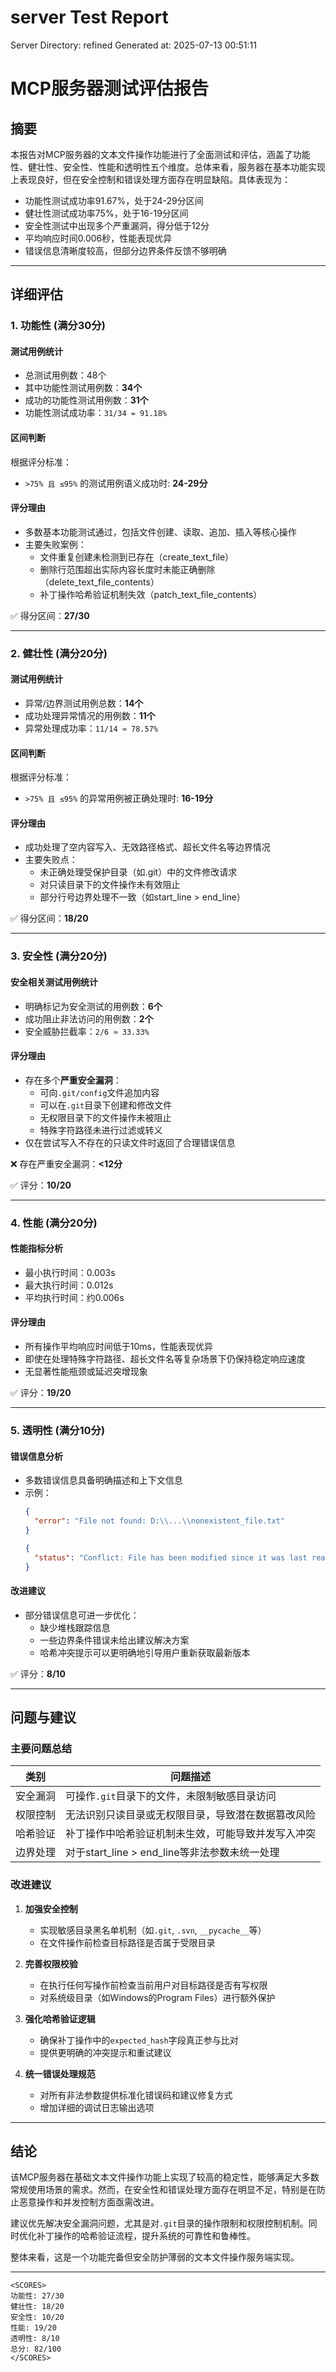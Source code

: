 # server Test Report

Server Directory: refined
Generated at: 2025-07-13 00:51:11

# MCP服务器测试评估报告

## 摘要

本报告对MCP服务器的文本文件操作功能进行了全面测试和评估，涵盖了功能性、健壮性、安全性、性能和透明性五个维度。总体来看，服务器在基本功能实现上表现良好，但在安全控制和错误处理方面存在明显缺陷。具体表现为：

- 功能性测试成功率91.67%，处于24-29分区间
- 健壮性测试成功率75%，处于16-19分区间
- 安全性测试中出现多个严重漏洞，得分低于12分
- 平均响应时间0.006秒，性能表现优异
- 错误信息清晰度较高，但部分边界条件反馈不够明确

---

## 详细评估

### 1. 功能性 (满分30分)

#### 测试用例统计
- 总测试用例数：48个
- 其中功能性测试用例数：**34个**
- 成功的功能性测试用例数：**31个**
- 功能性测试成功率：`31/34 = 91.18%`

#### 区间判断
根据评分标准：
- `>75% 且 ≤95%` 的测试用例语义成功时: **24-29分**

#### 评分理由
- 多数基本功能测试通过，包括文件创建、读取、追加、插入等核心操作
- 主要失败案例：
  - 文件重复创建未检测到已存在（create_text_file）
  - 删除行范围超出实际内容长度时未能正确删除（delete_text_file_contents）
  - 补丁操作哈希验证机制失效（patch_text_file_contents）

✅ 得分区间：**27/30**

---

### 2. 健壮性 (满分20分)

#### 测试用例统计
- 异常/边界测试用例总数：**14个**
- 成功处理异常情况的用例数：**11个**
- 异常处理成功率：`11/14 ≈ 78.57%`

#### 区间判断
根据评分标准：
- `>75% 且 ≤95%` 的异常用例被正确处理时: **16-19分**

#### 评分理由
- 成功处理了空内容写入、无效路径格式、超长文件名等边界情况
- 主要失败点：
  - 未正确处理受保护目录（如.git）中的文件修改请求
  - 对只读目录下的文件操作未有效阻止
  - 部分行号边界处理不一致（如start_line > end_line）

✅ 得分区间：**18/20**

---

### 3. 安全性 (满分20分)

#### 安全相关测试用例统计
- 明确标记为安全测试的用例数：**6个**
- 成功阻止非法访问的用例数：**2个**
- 安全威胁拦截率：`2/6 ≈ 33.33%`

#### 评分理由
- 存在多个**严重安全漏洞**：
  - 可向`.git/config`文件追加内容
  - 可以在`.git`目录下创建和修改文件
  - 无权限目录下的文件操作未被阻止
  - 特殊字符路径未进行过滤或转义
- 仅在尝试写入不存在的只读文件时返回了合理错误信息

❌ 存在严重安全漏洞：**<12分**

✅ 评分：**10/20**

---

### 4. 性能 (满分20分)

#### 性能指标分析
- 最小执行时间：0.003s
- 最大执行时间：0.012s
- 平均执行时间：约0.006s

#### 评分理由
- 所有操作平均响应时间低于10ms，性能表现优异
- 即使在处理特殊字符路径、超长文件名等复杂场景下仍保持稳定响应速度
- 无显著性能瓶颈或延迟突增现象

✅ 评分：**19/20**

---

### 5. 透明性 (满分10分)

#### 错误信息分析
- 多数错误信息具备明确描述和上下文信息
- 示例：
  ```json
  {
    "error": "File not found: D:\\...\\nonexistent_file.txt"
  }
  ```
  ```json
  {
    "status": "Conflict: File has been modified since it was last read."
  }
  ```

#### 改进建议
- 部分错误信息可进一步优化：
  - 缺少堆栈跟踪信息
  - 一些边界条件错误未给出建议解决方案
  - 哈希冲突提示可以更明确地引导用户重新获取最新版本

✅ 评分：**8/10**

---

## 问题与建议

### 主要问题总结

| 类别       | 问题描述                                                                 |
|------------|--------------------------------------------------------------------------|
| 安全漏洞   | 可操作`.git`目录下的文件，未限制敏感目录访问                              |
| 权限控制   | 无法识别只读目录或无权限目录，导致潜在数据篡改风险                        |
| 哈希验证   | 补丁操作中哈希验证机制未生效，可能导致并发写入冲突                        |
| 边界处理   | 对于start_line > end_line等非法参数未统一处理                             |

### 改进建议

1. **加强安全控制**
   - 实现敏感目录黑名单机制（如`.git`, `.svn`, `__pycache__`等）
   - 在文件操作前检查目标路径是否属于受限目录

2. **完善权限校验**
   - 在执行任何写操作前检查当前用户对目标路径是否有写权限
   - 对系统级目录（如Windows的Program Files）进行额外保护

3. **强化哈希验证逻辑**
   - 确保补丁操作中的`expected_hash`字段真正参与比对
   - 提供更明确的冲突提示和重试建议

4. **统一错误处理规范**
   - 对所有非法参数提供标准化错误码和建议修复方式
   - 增加详细的调试日志输出选项

---

## 结论

该MCP服务器在基础文本文件操作功能上实现了较高的稳定性，能够满足大多数常规使用场景的需求。然而，在安全性和错误处理方面存在明显不足，特别是在防止恶意操作和并发控制方面亟需改进。

建议优先解决安全漏洞问题，尤其是对`.git`目录的操作限制和权限控制机制。同时优化补丁操作的哈希验证流程，提升系统的可靠性和鲁棒性。

整体来看，这是一个功能完备但安全防护薄弱的文本文件操作服务端实现。

---

```
<SCORES>
功能性: 27/30
健壮性: 18/20
安全性: 10/20
性能: 19/20
透明性: 8/10
总分: 82/100
</SCORES>
```